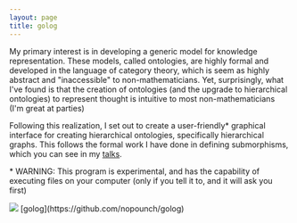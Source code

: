 ```yaml
---
layout: page
title: golog
---
```

My primary interest is in developing a generic model for knowledge representation. These models, called ontologies, are highly formal and developed in the language of category theory, which is seem as highly abstract and "inaccessible" to non-mathematicians. Yet, surprisingly, what I've found is that the creation of ontologies (and the upgrade to hierarchical ontologies) to represent thought is intuitive to most non-mathematicians (I'm great at parties)  

Following this realization, I set out to create a user-friendly* graphical interface for creating hierarchical ontologies, specifically hierarchical graphs. This follows the formal work I have done in defining submorphisms, which you can see in my [talks](./Talks.html).

\* WARNING: This program is experimental, and has the capability of executing files on your computer (only if you tell it to, and it will ask you first)

<img src="..\assets\images\mind_golog.ico">  
[golog](https://github.com/nopounch/golog)
